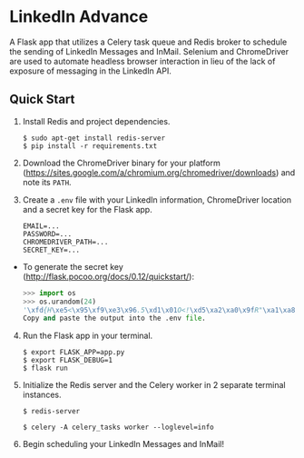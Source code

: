 # LinkedIn Advance #

A Flask app that utilizes a Celery task queue and Redis broker to schedule the sending of LinkedIn Messages and InMail. Selenium and ChromeDriver are used to automate headless browser interaction in lieu of the lack of exposure of messaging in the LinkedIn API.

## Quick Start ##

1.  Install Redis and project dependencies.

    ```shell
    $ sudo apt-get install redis-server
    $ pip install -r requirements.txt
    ```
2.  Download the ChromeDriver binary for your platform (https://sites.google.com/a/chromium.org/chromedriver/downloads) and note its `PATH`.
3.  Create a `.env` file with your LinkedIn information, ChromeDriver location and a secret key for the Flask app.

    ```
    EMAIL=...
    PASSWORD=...
    CHROMEDRIVER_PATH=...
    SECRET_KEY=...
    ```

  * To generate the secret key (http://flask.pocoo.org/docs/0.12/quickstart/):

    ```python
    >>> import os
    >>> os.urandom(24)
    '\xfd{H\xe5<\x95\xf9\xe3\x96.5\xd1\x01O<!\xd5\xa2\xa0\x9fR"\xa1\xa8'
    Copy and paste the output into the .env file.
    ```

4.  Run the Flask app in your terminal.

    ```shell
    $ export FLASK_APP=app.py
    $ export FLASK_DEBUG=1
    $ flask run
    ```
5.  Initialize the Redis server and the Celery worker in 2 separate terminal instances.

    ```shell
    $ redis-server
    ```

    ```shell
    $ celery -A celery_tasks worker --loglevel=info
    ```
6.  Begin scheduling your LinkedIn Messages and InMail!
